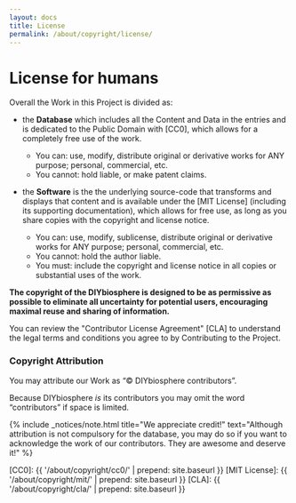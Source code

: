 ```yaml
---
layout: docs
title: License
permalink: /about/copyright/license/
---
```


# License for humans
Overall the Work in this Project is divided as:

- the **Database** which includes all the Content and Data in the entries and is dedicated to the Public Domain with [CC0], which allows for a completely free use of the work.
    - You can: use, modify, distribute original or derivative works for ANY purpose; personal, commercial, etc.
    - You cannot: hold liable, or make patent claims.


- the **Software** is the the underlying source-code that transforms and displays that content and is available under the [MIT License] (including its supporting documentation), which allows for free use, as long as you share copies with the copyright and license notice.
    - You can: use, modify, sublicense, distribute original or derivative works for ANY purpose; personal, commercial, etc.
    - You cannot: hold the author liable.
    - You must: include the copyright and license notice in all copies or substantial uses of the work.


**The copyright of the DIYbiosphere is designed to be as permissive as possible to eliminate all uncertainty for potential users, encouraging maximal reuse and sharing of information.**


You can review the "Contributor License Agreement" [CLA] to understand the legal terms and conditions you agree to by Contributing to the Project.


### Copyright Attribution
You may attribute our Work as “© DIYbiosphere contributors”.

Because DIYbiosphere _is_ its contributors you may omit the word “contributors” if space is limited.

{% include _notices/note.html title="We appreciate credit!" text="Although attribution is not compulsory for the database, you may do so if you want to acknowledge the work of our contributors. They are awesome and deserve it!" %}


[CC0]: {{ '/about/copyright/cc0/' | prepend: site.baseurl }}
[MIT License]: {{ '/about/copyright/mit/' | prepend: site.baseurl }}
[CLA]: {{ '/about/copyright/cla/' | prepend: site.baseurl }}
